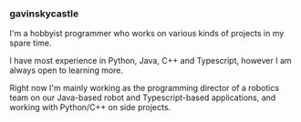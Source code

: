 ### gavinskycastle

I'm a hobbyist programmer who works on various kinds of projects in my spare time.

I have most experience in Python, Java, C++ and Typescript, however I am always open to learning more.

Right now I'm mainly working as the programming director of a robotics team on our Java-based robot and Typescript-based applications, and working with Python/C++ on side projects.
